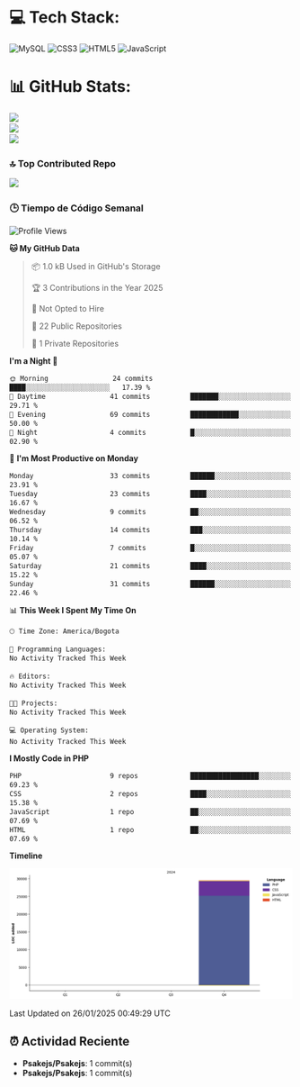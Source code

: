 
# 💻 Tech Stack:
![MySQL](https://img.shields.io/badge/mysql-4479A1.svg?style=plastic&logo=mysql&logoColor=white) ![CSS3](https://img.shields.io/badge/css3-%231572B6.svg?style=plastic&logo=css3&logoColor=white) ![HTML5](https://img.shields.io/badge/html5-%23E34F26.svg?style=plastic&logo=html5&logoColor=white) ![JavaScript](https://img.shields.io/badge/javascript-%23323330.svg?style=plastic&logo=javascript&logoColor=%23F7DF1E)

# 📊 GitHub Stats:
![](https://github-readme-stats.vercel.app/api?username=Psakejs&theme=shadow_blue&hide_border=false&include_all_commits=true&count_private=true)<br/>
![](https://github-readme-streak-stats.herokuapp.com/?user=Psakejs&theme=shadow_blue&hide_border=false)<br/>
![](https://github-readme-stats.vercel.app/api/top-langs/?username=Psakejs&theme=shadow_blue&hide_border=false&include_all_commits=true&count_private=true&layout=compact)

### 🔝 Top Contributed Repo
![](https://github-contributor-stats.vercel.app/api?username=Psakejs&limit=5&theme=shadow_blue&combine_all_yearly_contributions=true)


### 🕒 Tiempo de Código Semanal
<!--START_SECTION:waka-->
![Profile Views](http://img.shields.io/badge/Profile%20Views-3-blue)

**🐱 My GitHub Data** 

> 📦 1.0 kB Used in GitHub's Storage 
 > 
> 🏆 3 Contributions in the Year 2025
 > 
> 🚫 Not Opted to Hire
 > 
> 📜 22 Public Repositories 
 > 
> 🔑 1 Private Repositories 
 > 
**I'm a Night 🦉** 

```text
🌞 Morning                24 commits          ████░░░░░░░░░░░░░░░░░░░░░   17.39 % 
🌆 Daytime                41 commits          ███████░░░░░░░░░░░░░░░░░░   29.71 % 
🌃 Evening                69 commits          ████████████░░░░░░░░░░░░░   50.00 % 
🌙 Night                  4 commits           █░░░░░░░░░░░░░░░░░░░░░░░░   02.90 % 
```
📅 **I'm Most Productive on Monday** 

```text
Monday                   33 commits          ██████░░░░░░░░░░░░░░░░░░░   23.91 % 
Tuesday                  23 commits          ████░░░░░░░░░░░░░░░░░░░░░   16.67 % 
Wednesday                9 commits           ██░░░░░░░░░░░░░░░░░░░░░░░   06.52 % 
Thursday                 14 commits          ███░░░░░░░░░░░░░░░░░░░░░░   10.14 % 
Friday                   7 commits           █░░░░░░░░░░░░░░░░░░░░░░░░   05.07 % 
Saturday                 21 commits          ████░░░░░░░░░░░░░░░░░░░░░   15.22 % 
Sunday                   31 commits          ██████░░░░░░░░░░░░░░░░░░░   22.46 % 
```


📊 **This Week I Spent My Time On** 

```text
🕑︎ Time Zone: America/Bogota

💬 Programming Languages: 
No Activity Tracked This Week

🔥 Editors: 
No Activity Tracked This Week

🐱‍💻 Projects: 
No Activity Tracked This Week

💻 Operating System: 
No Activity Tracked This Week
```

**I Mostly Code in PHP** 

```text
PHP                      9 repos             █████████████████░░░░░░░░   69.23 % 
CSS                      2 repos             ████░░░░░░░░░░░░░░░░░░░░░   15.38 % 
JavaScript               1 repo              ██░░░░░░░░░░░░░░░░░░░░░░░   07.69 % 
HTML                     1 repo              ██░░░░░░░░░░░░░░░░░░░░░░░   07.69 % 
```



**Timeline**

![Lines of Code chart](https://raw.githubusercontent.com/Psakejs/Psakejs/main/assets/bar_graph.png)


 Last Updated on 26/01/2025 00:49:29 UTC
<!--END_SECTION:waka-->







































































































































































































































































































































































































































































































































































































































































































































































































































































































































































































































































































































































































































































































































































































































































































































































































































































































































































































































































































































































































































































































































































































































































































































































































































































































































## ⏰ Actividad Reciente
- **Psakejs/Psakejs**: 1 commit(s)
- **Psakejs/Psakejs**: 1 commit(s)

